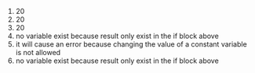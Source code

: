 1. 20
2. 20
3. 20
4. no variable exist because result only exist in the if block above
5. it will cause an error because changing the value of a constant variable is not allowed
6. no variable exist because result only exist in the if block above
